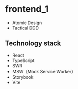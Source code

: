 # frontend_1

- Atomic Design
- Tactical DDD

## Technology stack

- React
- TypeScript
- SWR
- MSW（Mock Service Worker）
- Storybook
- Vite
